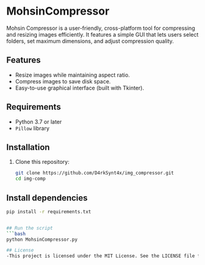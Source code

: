 # MohsinCompressor

Mohsin Compressor is a user-friendly, cross-platform tool for compressing and resizing images efficiently. It features a simple GUI that lets users select folders, set maximum dimensions, and adjust compression quality.

## Features
- Resize images while maintaining aspect ratio.
- Compress images to save disk space.
- Easy-to-use graphical interface (built with Tkinter).

## Requirements
- Python 3.7 or later
- `Pillow` library

## Installation
1. Clone this repository:
   ```bash
   git clone https://github.com/D4rkSynt4x/img_compressor.git
   cd img-comp

## Install dependencies
   ```bash
  pip install -r requirements.txt


## Run the script
   ```bash
  python MohsinCompressor.py

## License
 -This project is licensed under the MIT License. See the LICENSE file for details.



